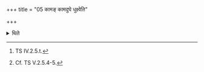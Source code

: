 +++
title = "05 कामङ् कामदुघे धुक्ष्वेति"

+++

<details><summary>थिते</summary>

5. Causing (the oxen) turn in the clockwise manner with kāmaṁ kāmadughe dhukṣva...[^1] he ploughs each time three close furrows[^2]. 

[^1]: TS IV.2.5.t.  

[^2]: Cf. TS V.2.5.4-5.  

</details>
